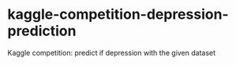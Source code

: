 # kaggle-competition-depression-prediction
Kaggle competition: predict if depression with the given dataset
